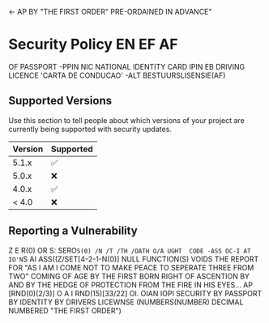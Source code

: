 <- AP BY "THE FIRST ORDER" PRE-ORDAINED IN ADVANCE"
# Security Policy EN EF AF
OF PASSPORT -PPIN
NIC NATIONAL IDENTITY CARD IPIN
EB DRIVING LICENCE 'CARTA DE CONDUCAO' -ALT BESTUURSLISENSIE(AF) 

## Supported Versions

Use this section to tell people about which versions of your project are
currently being supported with security updates.

| Version | Supported          |
| ------- | ------------------ |
| 5.1.x   | :white_check_mark: |
| 5.0.x   | :x:                |
| 4.0.x   | :white_check_mark: |
| < 4.0   | :x:                |

## Reporting a Vulnerability
Z E R(0) OR S: SERO`S(0) /N /T /TH /OATH O/A UGHT 
CODE -ASS OC-I AT IO'N`S AI ASS((Z/SET[4-2-1-N(0)] NULL FUNCTION(S) VOIDS
THE REPORT FOR "AS I AM I COME NOT TO MAKE PEACE TO SEPERATE THREE FROM TWO" COMING OF AGE BY THE FIRST BORN RIGHT OF ASCENTION BY AND BY THE HEDGE OF PROTECTION
FROM THE FIRE IN HIS EYES... AP [RND(0)(2/3)] O A I RND(15)[33/22] OI. OIAN IOPI SECURITY BY PASSPORT BY IDENTITY BY DRIVERS LICEWNSE (NUMBERS(NUMBER) DECIMAL NUMBERED "THE FIRST ORDER") 


